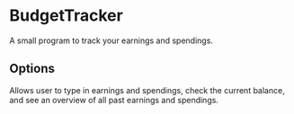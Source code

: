 # BudgetTracker 
A small program to track your earnings and spendings.  

## Options
Allows user to type in earnings and spendings, check the current balance, and see an overview of all past earnings and spendings. 
